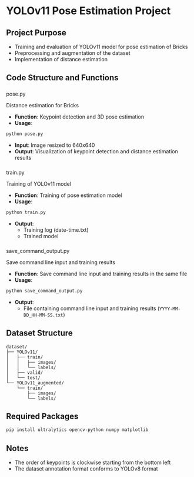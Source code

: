 # YOLOv11 Pose Estimation Project

## Project Purpose
- Training and evaluation of YOLOv11 model for pose estimation of Bricks
- Preprocessing and augmentation of the dataset
- Implementation of distance estimation

## Code Structure and Functions

### 

pose.py


Distance estimation for Bricks
- **Function**: Keypoint detection and 3D pose estimation
- **Usage**:
```bash
python pose.py
```
- **Input**: Image resized to 640x640
- **Output**: Visualization of keypoint detection and distance estimation results

### 

train.py


Training of YOLOv11 model
- **Function**: Training of pose estimation model
- **Usage**:
```bash
python train.py
```
- **Output**: 
  - Training log (date-time.txt)
  - Trained model

### 

save_command_output.py


Save command line input and training results
- **Function**: Save command line input and training results in the same file
- **Usage**:
```bash
python save_command_output.py
```
- **Output**: 
  - File containing command line input and training results (`YYYY-MM-DD_HH-MM-SS.txt`)

## Dataset Structure
```
dataset/
├── YOLOv11/
│   ├── train/
│   │   ├── images/
│   │   └── labels/
│   ├── valid/
│   └── test/
└── YOLOv11_augmented/
    └── train/
        ├── images/
        └── labels/
```

## Required Packages
```bash
pip install ultralytics opencv-python numpy matplotlib
```

## Notes
- The order of keypoints is clockwise starting from the bottom left
- The dataset annotation format conforms to YOLOv8 format